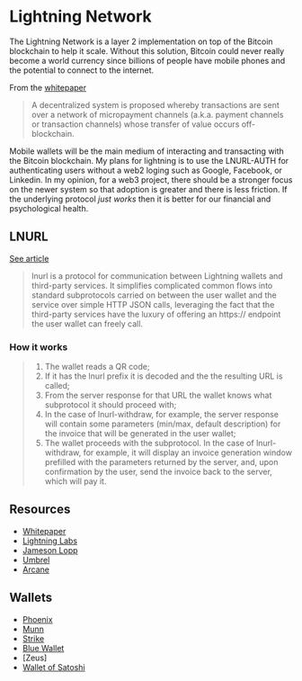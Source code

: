 

# Lightning Network
The Lightning Network is a layer 2 implementation on top of the Bitcoin blockchain to help it scale.  Without this solution, Bitcoin could never really become a world currency since billions of people have mobile phones and the potential to connect to the internet. 

From the [whitepaper](https://lightning.network/lightning-network-paper.pdf)

>A decentralized system is proposed whereby transactions are sent over
a network of micropayment channels (a.k.a. payment channels or
transaction channels) whose transfer of value occurs off-blockchain.

Mobile wallets will be the main medium of interacting and transacting with the Bitcoin blockchain.  My plans for lightning is to use the LNURL-AUTH for authenticating users without a web2 loging such as Google, Facebook, or Linkedin. In my opinion, for a web3 project, there should be a stronger focus on the newer system so that adoption is greater and there is less friction.  If the underlying protocol *just works* then it is better for our financial and psychological health. 

## LNURL

[See article](https://telegra.ph/lnurl-a-protocol-for-seamless-interaction-between-services-and-Lightning-wallets-08-19)

>lnurl is a protocol for communication between Lightning wallets and third-party services. It simplifies complicated common flows into standard subprotocols carried on between the user wallet and the service over simple HTTP JSON calls, leveraging the fact that the third-party services have the luxury of offering an https:// endpoint the user wallet can freely call.

### How it works

> 1. The wallet reads a QR code;
> 2. If it has the lnurl prefix it is decoded and the the resulting URL is called;
> 3. From the server response for that URL the wallet knows what subprotocol it should proceed with;
> 4. In the case of lnurl-withdraw, for example, the server response will contain some parameters (min/max, default description) for the invoice that will be generated in the user wallet;
> 5. The wallet proceeds with the subprotocol. In the case of lnurl-withdraw, for example, it will display an invoice generation window prefilled with the parameters returned by the server, and, upon confirmation by the user, send the invoice back to the server, which will pay it.

## Resources
- [Whitepaper](https://lightning.network/lightning-network-paper.pdf)
- [Lightning Labs](https://lightning.engineering/)
- [Jameson Lopp](https://www.lopp.net/lightning-information.html)
- [Umbrel](https://getumbrel.com/)
- [Arcane](https://arcane.no/research)


## Wallets
- [Phoenix](https://phoenix.acinq.co/)
- [Munn](https://muun.com/)
- [Strike](https://strike.me/en/)
- [Blue Wallet](https://bluewallet.io/)
- [Zeus]
- [Wallet of Satoshi]()